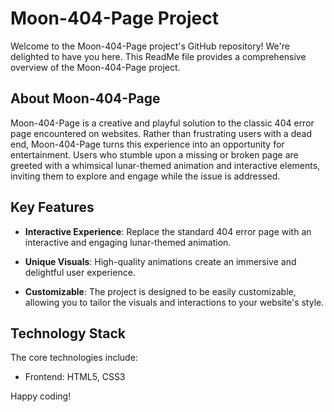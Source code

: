 # Moon-404-Page Project

Welcome to the Moon-404-Page project's GitHub repository! We're delighted to have you here. This ReadMe file provides a comprehensive overview of the Moon-404-Page project.

## About Moon-404-Page

Moon-404-Page is a creative and playful solution to the classic 404 error page encountered on websites. Rather than frustrating users with a dead end, Moon-404-Page turns this experience into an opportunity for entertainment. Users who stumble upon a missing or broken page are greeted with a whimsical lunar-themed animation and interactive elements, inviting them to explore and engage while the issue is addressed.

## Key Features

- **Interactive Experience**: Replace the standard 404 error page with an interactive and engaging lunar-themed animation.

- **Unique Visuals**: High-quality animations create an immersive and delightful user experience.

- **Customizable**: The project is designed to be easily customizable, allowing you to tailor the visuals and interactions to your website's style.

## Technology Stack

The core technologies include:

- Frontend: HTML5, CSS3

Happy coding!
